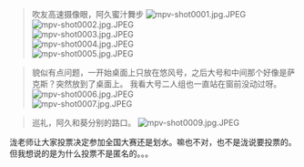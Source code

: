 > 吹友高速摄像眼，阿久蜜汁舞步
![mpv-shot0001.jpg.JPEG](/file/blog/spirit/響け！ユーフォニアム/S1/E02/20200830/mpv-shot0001.jpg.JPEG)  
![mpv-shot0002.jpg.JPEG](/file/blog/spirit/響け！ユーフォニアム/S1/E02/20200830/mpv-shot0002.jpg.JPEG)  
![mpv-shot0003.jpg.JPEG](/file/blog/spirit/響け！ユーフォニアム/S1/E02/20200830/mpv-shot0003.jpg.JPEG)  
![mpv-shot0004.jpg.JPEG](/file/blog/spirit/響け！ユーフォニアム/S1/E02/20200830/mpv-shot0004.jpg.JPEG)  
![mpv-shot0005.jpg.JPEG](/file/blog/spirit/響け！ユーフォニアム/S1/E02/20200830/mpv-shot0005.jpg.JPEG)  

> 貌似有点问题，一开始桌面上只放在悠风号，之后大号和中间那个好像是萨克斯？突然放到了桌面上。
> 我看大号二人组也一直站在窗前没动过呀。
![mpv-shot0006.jpg.JPEG](/file/blog/spirit/響け！ユーフォニアム/S1/E02/20200830/mpv-shot0006.jpg.JPEG)  
![mpv-shot0007.jpg.JPEG](/file/blog/spirit/響け！ユーフォニアム/S1/E02/20200830/mpv-shot0007.jpg.JPEG)  

> 巡礼，阿久和葵分别的路口。
![mpv-shot0009.jpg.JPEG](/file/blog/spirit/響け！ユーフォニアム/S1/E02/20200830/mpv-shot0009.jpg.JPEG)


泷老师让大家投票决定参加全国大赛还是划水。嘛也不对，也不是泷说要投票的。但我想说的是为什么投票不是匿名的。。。